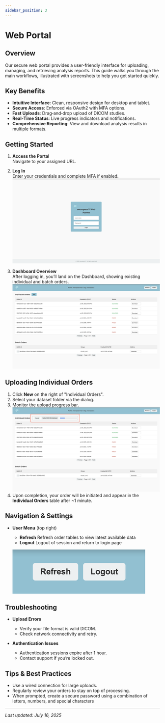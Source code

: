 ```yaml
---
sidebar_position: 3
---
```


# Web Portal

## Overview

Our secure web portal provides a user-friendly interface for uploading, managing, and retrieving analysis reports. This guide walks you through the main workflows, illustrated with screenshots to help you get started quickly.

## Key Benefits

- **Intuitive Interface**: Clean, responsive design for desktop and tablet.
- **Secure Access**: Enforced via OAuth2 with MFA options.
- **Fast Uploads**: Drag‑and‑drop upload of DICOM studies.
- **Real‑Time Status**: Live progress indicators and notifications.
- **Comprehensive Reporting**: View and download analysis results in multiple formats.

## Getting Started

1. **Access the Portal**  
   Navigate to your assigned URL.

2. **Log In**  
   Enter your credentials and complete MFA if enabled.  
   ![Login Page](/img/portal_login_page.png)

3. **Dashboard Overview**  
   After logging in, you’ll land on the Dashboard, showing existing individual and batch orders.  
   ![Dashboard Overview](/img/portal_landing.png)

## Uploading Individual Orders

1. Click **New** on the right of "Individual Orders".
2. Select your dataset folder via the dialog.
3. Monitor the upload progress bar.  
   ![Upload Progress](/img/loading_animation.png)
4. Upon completion, your order will be initiated and appear in the **Individual Orders** table after ~1 minute.

## Navigation & Settings

- **User Menu** (top right)

  - **Refresh** Refresh order tables to view latest available data
  - **Logout** Logout of session and return to login page

  ![Settings Panel](/img/user_menu.png)

## Troubleshooting

- **Upload Errors**

  - Verify your file format is valid DICOM.
  - Check network connectivity and retry.

- **Authentication Issues**
  - Authentication sessions expire after 1 hour.
  - Contact support if you’re locked out.

## Tips & Best Practices

- Use a wired connection for large uploads.
- Regularly review your orders to stay on top of processing.
- When prompted, create a secure password using a combination of letters, numbers, and special characters

---

_Last updated: July 16, 2025_
